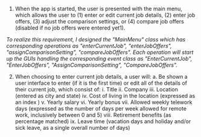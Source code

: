 1. When the app is started, the user is presented with the main menu, which allows the user to (1) enter or edit current job details, (2) enter job offers, (3) adjust the comparison settings, or (4) compare job offers (disabled if no job offers were entered yet1).

*To realize this requirement, I designed the "MainMenu" class which has corresponding operations as "enterCurrentJob", "enterJobOffers", "assignComparisonSetting", "compareJobOffers". Each operation will start up the GUIs handling the corresponding event class as "EnterCurrentJob", "EnterJobOffers", "AssignComparisonSetting", "CompareJobOffers".*


2. When choosing to enter current job details, a user will: 
  a. Be shown a user interface to enter (if it is the first time) or edit all of the details of their current job, which consist of:
    i. Title
    ii. Company
    iii. Location (entered as city and state)
    iv. Cost of living in the location (expressed as an index )
    v. Yearly salary
    vi. Yearly bonus
    vii. Allowed weekly telework days (expressed as the number of days per week allowed for remote work, inclusively between 0 and 5)
    viii. Retirement benefits (as percentage matched)
    ix. Leave time (vacation days and holiday and/or sick leave, as a single overall number of days)
